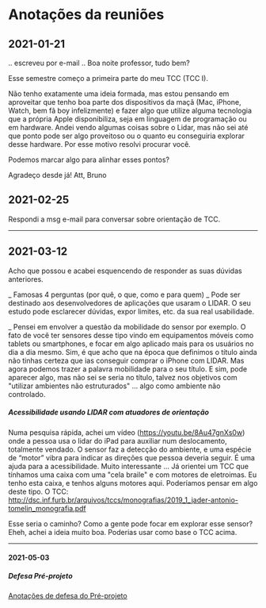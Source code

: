 # Anotações da reuniões

## 2021-01-21

.. escreveu por e-mail ..
Boa noite professor, tudo bem?

Esse semestre começo a primeira parte do meu TCC (TCC I).

Não tenho exatamente uma ideia formada, mas estou pensando em aproveitar que tenho boa parte dos dispositivos da maçã (Mac, iPhone, Watch, bem fã boy infelizmente) e fazer algo que utilize alguma tecnologia que a própria Apple disponibiliza, seja em linguagem de programação ou em hardware. Andei vendo algumas coisas sobre o Lidar, mas não sei até que ponto pode ser algo proveitoso ou o quanto eu conseguiria explorar desse hardware. Por esse motivo resolvi procurar você.

Podemos marcar algo para alinhar esses pontos?

Agradeço desde já!
Att, Bruno

## 2021-02-25

Respondi a msg e-mail para conversar sobre orientação de TCC.

------------
## 2021-03-12
Acho que possou e acabei esquencendo de responder as suas dúvidas anteriores.

_ Famosas 4 perguntas (por quê, o que, como e para quem)
_ Pode ser destinado aos desenvolvedores de aplicações que usaram o LIDAR. 
O seu estudo pode esclarecer dúvidas, expor limites, etc. da sua real usabilidade.

_ Pensei em envolver a questão da mobilidade do sensor por exemplo. O fato de
você ter sensores desse tipo vindo em equipamentos móveis como tablets ou
smartphones, e focar em algo aplicado mais para os usuários no dia a dia mesmo.
Sim, é que acho que na época que definimos o título ainda não tinhas certeza que
ias conseguir comprar o iPhone com LIDAR. Mas agora podemos trazer a palavra
mobilidade para o seu título. E sim, pode aparecer algo, mas não sei se seria no
título, talvez nos objetivos com "utilizar ambientes não estruturados" ... algo
como ambiente não controlado.

##### Acessibilidade usando LIDAR com atuadores de orientação
Numa pesquisa rápida, achei um vídeo (https://youtu.be/8Au47gnXs0w) onde a
pessoa usa o lidar do iPad para auxiliar num deslocamento, totalmente vendado. O
sensor faz a detecção do ambiente, e uma espécie de “motor” vibra para indicar
as direções que pessoa deveria seguir. É uma ajuda para a acessibilidade.
Muito interessante ...
Já orientei um TCC que tínhamos uma caixa com uma "cela braile" e com motores de eletroimas.
Eu tenho esta caixa, e tenhos alguns motores aqui.
Poderíamos pensar em algo deste tipo.
O TCC: http://dsc.inf.furb.br/arquivos/tccs/monografias/2019_1_jader-antonio-tomelin_monografia.pdf

Esse seria o caminho? Como a gente pode focar em explorar esse sensor?
Eheh, achei a ideia muito boa.
Poderias usar como base o TCC acima.

------------
#### 2021-05-03
##### Defesa Pré-projeto
[Anotações de defesa do Pré-projeto](./tcc_BrunoHenriqueBorba_2021-05-03_PreProjeto_Defesa.md)
